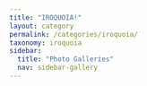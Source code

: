 ```yaml
---
title: "IROQUOIA!"
layout: category
permalink: /categories/iroquoia/
taxonomy: iroquoia
sidebar:
  title: "Photo Galleries"
  nav: sidebar-gallery
---
```

